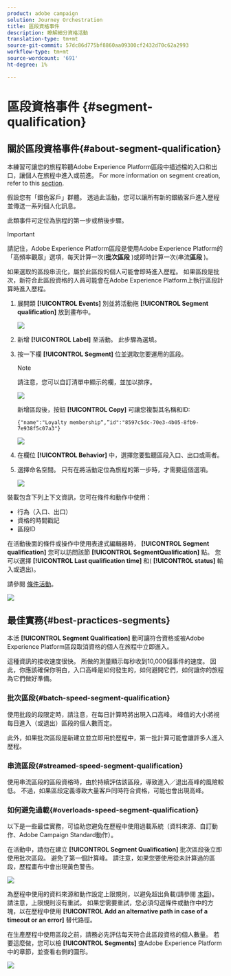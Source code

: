```yaml
---
product: adobe campaign
solution: Journey Orchestration
title: 區段資格事件
description: 瞭解細分資格活動
translation-type: tm+mt
source-git-commit: 57dc86d775bf8860aa09300cf2432d70c62a2993
workflow-type: tm+mt
source-wordcount: '691'
ht-degree: 1%

---
```



# 區段資格事件 {#segment-qualification}

## 關於區段資格事件{#about-segment-qualification}

本練習可讓您的旅程聆聽Adobe Experience Platform區段中描述檔的入口和出口，讓個人在旅程中進入或前進。 For more information on segment creation, refer to this [section](../segment/about-segments.md).

假設您有「銀色客戶」群體。 透過此活動，您可以讓所有新的銀級客戶進入歷程並傳送一系列個人化訊息。

此類事件可定位為旅程的第一步或稍後步驟。

>[!IMPORTANT]
>
>請記住，Adobe Experience Platform區段是使用Adobe Experience Platform的「高頻率觀眾」選項，每天計算一次(**批次區段** )或即時計算一次(串流&#x200B;**區段** )。
>
>如果選取的區段串流化，屬於此區段的個人可能會即時進入歷程。 如果區段是批次，新符合此區段資格的人員可能會在Adobe Experience Platform上執行區段計算時進入歷程。


1. 展開類 **[!UICONTROL Events]** 別並將活動拖 **[!UICONTROL Segment qualification]** 放到畫布中。

   ![](../assets/segment5.png)

1. 新增 **[!UICONTROL Label]** 至活動。 此步驟為選填。

1. 按一下欄 **[!UICONTROL Segment]** 位並選取您要運用的區段。

   >[!NOTE]
   >
   >請注意，您可以自訂清單中顯示的欄，並加以排序。

   ![](../assets/segment6.png)

   新增區段後，按鈕 **[!UICONTROL Copy]** 可讓您複製其名稱和ID:

   `{"name":"Loyalty membership“,”id":"8597c5dc-70e3-4b05-8fb9-7e938f5c07a3"}`

   ![](../assets/segment-copy.png)

1. 在欄位 **[!UICONTROL Behavior]** 中，選擇您要監聽區段入口、出口或兩者。

1. 選擇命名空間。 只有在將活動定位為旅程的第一步時，才需要這個選項。

   ![](../assets/segment7.png)

裝載包含下列上下文資訊，您可在條件和動作中使用：

* 行為（入口、出口）
* 資格的時間戳記
* 區段ID

在活動後面的條件或操作中使用表達式編輯器時， **[!UICONTROL Segment qualification]** 您可以訪問該節 **[!UICONTROL SegmentQualification]** 點。 您可以選擇 **[!UICONTROL Last qualification time]** 和( **[!UICONTROL status]** 輸入或退出)。

請參閱 [條件活動](../building-journeys/condition-activity.md#about_condition)。

![](../assets/segment8.png)

## 最佳實務{#best-practices-segments}

本活 **[!UICONTROL Segment Qualification]** 動可讓符合資格或被Adobe Experience Platform區段取消資格的個人在旅程中立即進入。

這種資訊的接收速度很快。 所做的測量顯示每秒收到10,000個事件的速度。 因此，你應該確保你明白，入口高峰是如何發生的，如何避開它們，如何讓你的旅程為它們做好準備。

### 批次區段{#batch-speed-segment-qualification}

使用批段的段限定時，請注意，在每日計算時將出現入口高峰。 峰值的大小將視每日進入（或退出）區段的個人數而定。

此外，如果批次區段是新建立並立即用於歷程中，第一批計算可能會讓許多人進入歷程。

### 串流區段{#streamed-speed-segment-qualification}

使用串流區段的區段資格時，由於持續評估該區段，導致進入／退出高峰的風險較低。 不過，如果區段定義導致大量客戶同時符合資格，可能也會出現高峰。

### 如何避免過載{#overloads-speed-segment-qualification}

以下是一些最佳實務，可協助您避免在歷程中使用過載系統（資料來源、自訂動作、Adobe Campaign Standard動作）。

在活動中，請勿在建立 **[!UICONTROL Segment Qualification]** 批次區段後立即使用批次區段。 避免了第一個計算峰。 請注意，如果您要使用從未計算過的區段，歷程畫布中會出現黃色警告。

![](../assets/segment-error.png)

為歷程中使用的資料來源和動作設定上限規則，以避免超出負載(請參閱 [本節](../api/capping.md))。 請注意，上限規則沒有重試。 如果您需要重試，您必須勾選條件或動作中的方塊，以在歷程中使用 **[!UICONTROL Add an alternative path in case of a timeout or an error]** 替代路徑。

在生產歷程中使用區段之前，請務必先評估每天符合此區段資格的個人數量。 若要這麼做，您可以檢 **[!UICONTROL Segments]** 查Adobe Experience Platform中的章節，並查看右側的圖形。

![](../assets/segment-overload.png)
